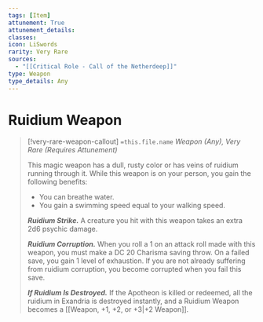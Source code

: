 ```yaml
---
tags: [Item]
attunement: True
attunement_details: 
classes: 
icon: LiSwords
rarity: Very Rare
sources:
  - "[[Critical Role - Call of the Netherdeep]]"
type: Weapon
type_details: Any
---
```

# Ruidium Weapon
>[!very-rare-weapon-callout] `=this.file.name`
>*Weapon (Any), Very Rare (Requires Attunement)*
>
>This magic weapon has a dull, rusty color or has veins of ruidium running through it. While this weapon is on your person, you gain the following benefits:
>
>* You can breathe water.
>* You gain a swimming speed equal to your walking speed.
>
>***Ruidium Strike.*** A creature you hit with this weapon takes an extra 2d6 psychic damage.
>
>***Ruidium Corruption.*** When you roll a 1 on an attack roll made with this weapon, you must make a DC 20 Charisma saving throw. On a failed save, you gain 1 level of exhaustion. If you are not already suffering from ruidium corruption, you become corrupted when you fail this save.
>
>***If Ruidium Is Destroyed.*** If the Apotheon is killed or redeemed, all the ruidium in Exandria is destroyed instantly, and a Ruidium Weapon becomes a [[Weapon, +1, +2, or +3|+2 Weapon]].
>
>

